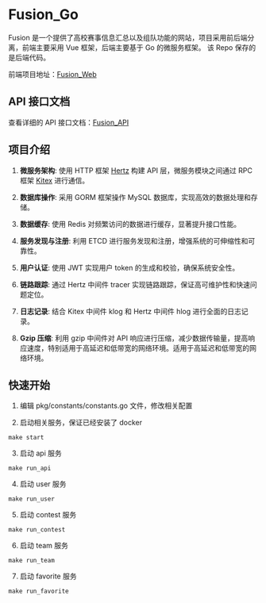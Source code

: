 # Fusion_Go

Fusion 是一个提供了高校赛事信息汇总以及组队功能的网站，项目采用前后端分离，前端主要采用 Vue 框架，后端主要基于 Go 的微服务框架。
该 Repo 保存的是后端代码。

前端项目地址：[Fusion_Web](https://github.com/Yra-A/Fusion_Web)

## API 接口文档
查看详细的 API 接口文档：[Fusion_API](https://apifox.com/apidoc/shared-f57b848c-5302-494c-b088-6e2443d055bb)


## 项目介绍
1. **微服务架构**: 使用 HTTP 框架 [Hertz](https://github.com/cloudwego/kitex) 构建 API 层，微服务模块之间通过 RPC 框架 [Kitex](https://github.com/cloudwego/kitex) 进行通信。

2. **数据库操作**: 采用 GORM 框架操作 MySQL 数据库，实现高效的数据处理和存储。

3. **数据缓存**: 使用 Redis 对频繁访问的数据进行缓存，显著提升接口性能。

4. **服务发现与注册**: 利用 ETCD 进行服务发现和注册，增强系统的可伸缩性和可靠性。

5. **用户认证**: 使用 JWT 实现用户 token 的生成和校验，确保系统安全性。

6. **链路跟踪**: 通过 Hertz 中间件 tracer 实现链路跟踪，保证高可维护性和快速问题定位。

7. **日志记录**: 结合 Kitex 中间件 klog 和 Hertz 中间件 hlog 进行全面的日志记录。

8. **Gzip 压缩**: 利用 gzip 中间件对 API 响应进行压缩，减少数据传输量，提高响应速度，特别适用于高延迟和低带宽的网络环境。适用于高延迟和低带宽的网络环境。

## 快速开始
1. 编辑 pkg/constants/constants.go 文件，修改相关配置

2. 启动相关服务，保证已经安装了 docker
```shell
make start
```

3. 启动 api 服务
```shell
make run_api
```

4. 启动 user 服务
```shell
make run_user
```

5. 启动 contest 服务
```shell
make run_contest
```

6. 启动 team 服务
```shell
make run_team
```

7. 启动 favorite 服务
```shell
make run_favorite
```